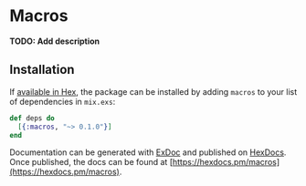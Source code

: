 # Macros

**TODO: Add description**

## Installation

If [available in Hex](https://hex.pm/docs/publish), the package can be installed
by adding `macros` to your list of dependencies in `mix.exs`:

```elixir
def deps do
  [{:macros, "~> 0.1.0"}]
end
```

Documentation can be generated with [ExDoc](https://github.com/elixir-lang/ex_doc)
and published on [HexDocs](https://hexdocs.pm). Once published, the docs can
be found at [https://hexdocs.pm/macros](https://hexdocs.pm/macros).

